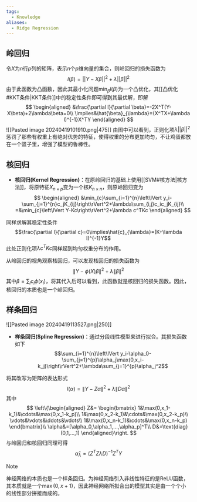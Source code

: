 ```yaml
---
tags:
  - Knowledge
aliases:
  - Ridge Regression
---
```

## 岭回归
令$X$为$n$行$p$列的矩阵，表示$n$个$p$维向量的集合，则岭回归的损失函数为
$$l(\beta)=||Y-X\beta||^2+\lambda||\beta||^2$$
由于此函数为凸函数，因此其最小化问题$\min_{\beta}l(\beta)$为一个凸优化，其[[凸优化#KKT条件|KKT条件]]中的稳定性条件即可得到其最优解，即解
$$
\begin{aligned}
&\frac{\partial l}{\partial \beta}=-2X^T(Y-X\beta)+2\lambda\beta=0\\
\implies&\hat{\beta}_{\lambda}=(X^TX+\lambda I)^{-1}X^TY
\end{aligned}
$$
![[Pasted image 20240419101910.png|475]]
由图中可以看到，正则化项$\lambda||\beta||^2$惩罚了那些有权重上有绝对优势的特征，使得权重的分布更加均匀，不让鸡蛋都放在一个篮子里，增强了模型的鲁棒性。
## 
## 核回归
- **核回归(Kernel Regression)**：在原岭回归的基础上使用[[SVM#核方法|核方法]]，将原特征$X_{n\times p}$变为一个核$K_{n\times n}$，则原岭回归变为
	$$
	\begin{aligned}
	&\min_{c}\sum_{i=1}^{n}\left\lVert y_i-\sum_{j=1}^{n}c_jK_{ij}\right\rVert^2+\lambda\sum_{i,j}c_ic_jK_{ij}\\
	=&\min_{c}\left\lVert Y-Kc\right\rVert^2+\lambda c^TKc
	\end{aligned}
	$$

同样求解其稳定性条件
$$\frac{\partial l}{\partial c}=0\implies\hat{c}_{\lambda}=(K+\lambda I)^{-1}Y$$
此处正则化项$\lambda c^TKc$同样起到均匀权重分布的作用。

从岭回归的视角观察核回归，可以发现核回归的损失函数为
$$\left\lVert Y-\phi(X)\beta\right\rVert^2+\lambda\left\lVert\beta\right\rVert^2$$
其中$\beta=\sum_ic_i\phi(x_i)$，将其代入后可以看到，此函数就是核回归的损失函数。因此，核回归的本质也是一个岭回归。
## 样条回归
![[Pasted image 20240419113527.png|250]]
- **样条回归(Spline Regression)**：通过分段线性模型来进行拟合。其损失函数如下
	$$\sum_{i=1}^{n}\left\lVert y_i-\alpha_0-\sum_{j=1}^{p}\alpha_j\max(0,x_i-k_j)\right\rVert^2+\lambda\sum_{j=1}^{p}\alpha_j^2$$

将其改写为矩阵的表达形式
$$l(\alpha)=\left\lVert Y-Z\alpha\right\rVert^2+\lambda\left\lVert D\alpha\right\rVert^2$$
其中
$$
\left\{\begin{aligned}
Z&=
\begin{bmatrix}
1&\max(0,x_1-k_1)&\cdots&\max(0,x_1-k_p)\\
1&\max(0,x_2-k_1)&\cdots&\max(0,x_2-k_p)\\
\vdots&\vdots&\ddots&\vdots\\
1&\max(0,x_n-k_1)&\cdots&\max(0,x_n-k_p)
\end{bmatrix}\\
\alpha&=[\alpha_0,\alpha_1,...,\alpha_p]^T\\
D&=\text{diag}(0,1,...,1)
\end{aligned}\right.
$$
与岭回归和核回归同理可得
$$\hat{\alpha}_{\lambda}=(Z^TZ\lambda D)^{-1}Z^TY$$
> [!note] 
> 神经网络的本质也是一个样条回归。为神经网络引入非线性特征的是ReLU函数，其本质就是一个$\max(0,x+1)$，因此神经网络所拟合出的模型其实是由一个个小的线性部分拼接而成的。

